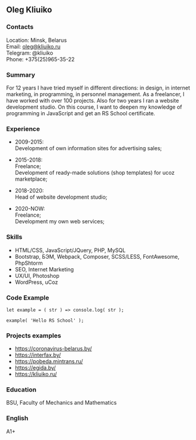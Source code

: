 ## Oleg Kliuiko

### Contacts

Location: Minsk, Belarus  
Email: oleg@kliuiko.ru  
Telegram: @kliuiko  
Phone: +375(25)965-35-22  

### Summary

For 12 years I have tried myself in different directions: in design, in internet marketing, in programming, in personnel management. As a freelancer, I have worked with over 100 projects. Also for two years I ran a website development studio. On this course, I want to deepen my knowledge of programming in JavaScript and get an RS School certificate. 

### Experience 

+ 2009-2015:  
Development of own information sites for advertising sales; 

+ 2015-2018:  
Freelance;  
Development of ready-made solutions (shop templates) for ucoz marketplace;

+ 2018-2020:  
Head of website development studio;

+ 2020-NOW:  
Freelance;  
Development my own web services;

### Skills

+ HTML/CSS, JavaScript/JQuery, PHP, MySQL
+ Bootstrap, БЭМ, Webpack, Composer, SCSS/LESS, FontAwesome, PhpShtorm
+ SEO, Internet Marketing 
+ UX/UI, Photoshop
+ WordPress, uCoz

### Code Example

```
let example = ( str ) => console.log( str );

example( 'Hello RS School' );
```

### Projects examples

+ https://coronavirus-belarus.by/
+ https://interfax.by/
+ https://pobeda.mintrans.ru/
+ https://egida.by/
+ https://kliuiko.ru/

### Education

BSU, Faculty of Mechanics and Mathematics

### English

A1+